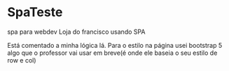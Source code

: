 # SpaTeste
spa para webdev
 Loja do francisco usando SPA
 
 Está comentado a minha lógica lá. Para o estilo na página usei bootstrap 5 algo que o professor vai usar em breve(é onde ele baseia o seu estilo de row e col)
